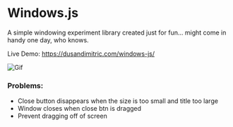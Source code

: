 # Windows.js

A simple windowing experiment library  created just for fun... might come in handy one day, who knows.

Live Demo:
https://dusandimitric.com/windows-js/

![Gif](https://github.com/DusanDimitric/windows-js/blob/master/demo.gif)

### Problems:
* Close button disappears when the size is too small and title too large
* Window closes when close btn is dragged
* Prevent dragging off of screen
